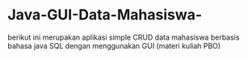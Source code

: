 # Java-GUI-Data-Mahasiswa-
berikut ini merupakan aplikasi simple CRUD data mahasiswa berbasis bahasa java SQL dengan menggunakan GUI (materi kuliah PBO)
